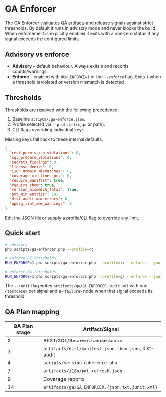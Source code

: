 # GA Enforcer

The GA Enforcer evaluates QA artifacts and release signals against strict thresholds.
By default it runs in advisory mode and never blocks the build. When enforcement is
explicitly enabled it exits with a non‑zero status if any signal exceeds the
configured limits.

## Advisory vs enforce

- **Advisory** – default behaviour. Always exits `0` and records counts/warnings.
- **Enforce** – enabled with `RUN_ENFORCE=1` or the `--enforce` flag. Exits `1`
  when a threshold is violated or version mismatch is detected.

## Thresholds

Thresholds are resolved with the following precedence:

1. Baseline `scripts/.ga-enforce.json`.
2. Profile selected via `--profile` (`rc`, `ga` or path).
3. CLI flags overriding individual keys.

Missing keys fall back to these internal defaults:

```json
{
  "rest_permission_violations": 0,
  "sql_prepare_violations": 0,
  "secrets_findings": 0,
  "license_denied": 0,
  "i18n_domain_mismatches": 0,
  "coverage_min_lines_pct": 0,
  "require_manifest": true,
  "require_sbom": true,
  "version_mismatch_fatal": true,
  "pot_min_entries": 10,
  "dist_audit_max_errors": 0,
  "wporg_lint_max_warnings": 0
}
```

Edit the JSON file or supply a profile/CLI flag to override any limit.

## Quick start

```bash
# advisory
php scripts/ga-enforcer.php --profile=rc

# enforce RC thresholds
RUN_ENFORCE=1 php scripts/ga-enforcer.php --profile=rc --enforce --junit

# enforce GA thresholds
RUN_ENFORCE=1 php scripts/ga-enforcer.php --profile=ga --enforce --junit
```

The `--junit` flag writes `artifacts/ga/GA_ENFORCER.junit.xml` with one
`<testcase>` per signal and a `<failure>` node when that signal exceeds its
threshold.

## QA Plan mapping

| QA Plan stage | Artifact/Signal |
| ------------- | ---------------- |
| 2 | REST/SQL/Secrets/License scans |
| 3 | `artifacts/dist/manifest.json`, `sbom.json`, dist-audit |
| 4 | `scripts/version-coherence.php` |
| 7 | `artifacts/i18n/pot-refresh.json` |
| 9 | Coverage reports |
| 14 | `artifacts/ga/GA_ENFORCER.{json,txt,junit.xml}` |
